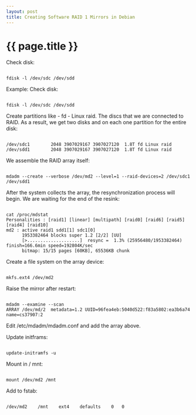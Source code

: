 ```yaml
---
layout: post
title: Creating Software RAID 1 Mirrors in Debian
---
```


{{ page.title }}
================

<link href="css/blackboard.css" rel="stylesheet">

Check disk:
<pre><code>
fdisk -l /dev/sdc /dev/sdd
</code></pre>

Example:
Check disk:
<pre><code>
fdisk -l /dev/sdc /dev/sdd
</code></pre>


Create partitions like - fd - Linux raid. The discs that we are connected to RAID.
As a result, we get two disks and on each one partition for the entire disk:
<pre><code>
/dev/sdc1        2048 3907029167 3907027120  1.8T fd Linux raid
/dev/sdd1        2048 3907029167 3907027120  1.8T fd Linux raid
</code></pre>


We assemble the RAID array itself:
<pre><code>
mdadm --create --verbose /dev/md2 --level=1 --raid-devices=2 /dev/sdc1 /dev/sdd1
</code></pre>


After the system collects the array, the resynchronization process will begin.
We are waiting for the end of the resink:
<pre><code>
cat /proc/mdstat
Personalities : [raid1] [linear] [multipath] [raid0] [raid6] [raid5] [raid4] [raid10]
md2 : active raid1 sdd1[1] sdc1[0]
      1953382464 blocks super 1.2 [2/2] [UU]
      [>....................]  resync =  1.3% (25956480/1953382464) finish=166.6min speed=192804K/sec
      bitmap: 15/15 pages [60KB], 65536KB chunk
</code></pre>


Create a file system on the array device:
<pre><code>
mkfs.ext4 /dev/md2
</code></pre>


Raise the mirror after restart:
<pre><code>
mdadm --examine --scan
ARRAY /dev/md/2  metadata=1.2 UUID=96fea4eb:5040d522:f83a5802:ea3b6a74 name=cs37907:2
</code></pre>
Edit /etc/mdadm/mdadm.conf and add the array above.


Update initframs:
<pre><code>
update-initramfs -u
</code></pre>


Mount in / mnt:
<pre><code>
mount /dev/md2 /mnt
</code></pre>


Add to fstab:
<pre><code>
/dev/md2	/mnt	ext4	defaults	0	0
</code></pre>
